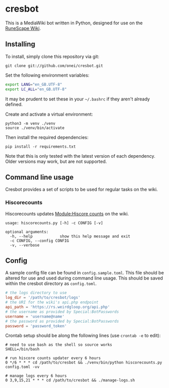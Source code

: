 # cresbot

This is a MediaWiki bot written in Python, designed for use on the [RuneScape Wiki](https://rs.weirdgloop.org).

## Installing
To install, simply clone this repository via git:
```
git clone git://github.com/onei/cresbot.git
```

Set the following environment variables:
```bash
export LANG="en_GB.UTF-8"
export LC_ALL="en_GB.UTF-8"
```
It may be prudent to set these in your `~/.bashrc` if they aren't already defined.

Create and activate a virtual environment:
```
python3 -m venv ./venv
source ./venv/bin/activate
```

Then install the required dependencies:
```
pip install -r requirements.txt
```

Note that this is only tested with the latest version of each dependency. Older versions may work, but are not supported.

## Command line usage
Cresbot provides a set of scripts to be used for regular tasks on the wiki.

### Hiscorecounts
Hiscorecounts updates [Module:Hiscore counts](https://rs.weirdgloop.org/w/Module:Hiscore_counts) on the wiki.

```
usage: hiscorecounts.py [-h] -c CONFIG [-v]

optional arguments:
  -h, --help            show this help message and exit
  -c CONFIG, --config CONFIG
  -v, --verbose
```

## Config
A sample config file can be found in `config.sample.toml`. This file should be altered for use and used during command line usage. This should be saved within the cresbot directory as `config.toml`.

```toml
# the logs directory to use
log_dir = '/path/to/cresbot/logs'
# the URI for the wiki's api.php endpoint
api_path = 'https://rs.weirdgloop.org/api.php'
# the username as provided by Special:BotPasswords
username = 'username@name'
# the password as provided by Special:BotPasswords
password = 'password_token'
```

Crontab setup should be along the following lines (use `crontab -e` to edit):
```
# need to use bash as the shell so source works
SHELL=/bin/bash

# run hiscore counts updater every 6 hours
0 */6 * * * cd /path/to/cresbot && ./venv/bin/python hiscorecounts.py config.toml -vv

# manage logs every 6 hours
0 3,9,15,21 * * * cd /path/to/cresbot && ./manage-logs.sh
```
